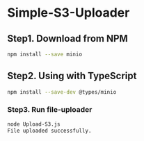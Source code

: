 # Simple-S3-Uploader

## Step1. Download from NPM

```sh
npm install --save minio
```

## Step2. Using with TypeScript

```sh
npm install --save-dev @types/minio
```

### Step3. Run file-uploader

```sh
node Upload-S3.js
File uploaded successfully.
